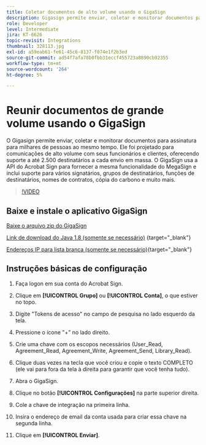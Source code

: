 ```yaml
---
title: Coletar documentos de alto volume usando o GigaSign
description: Gigasign permite enviar, coletar e monitorar documentos para assinatura para milhares de pessoas ao mesmo tempo
role: Developer
level: Intermediate
jira: KT-6626
topic-revisit: Integrations
thumbnail: 328113.jpg
exl-id: a59eab61-fe61-45c6-8137-f074e1f2b3ed
source-git-commit: ad54f7afa78b0fbb31eccf455723a8890cb92355
workflow-type: tm+mt
source-wordcount: '264'
ht-degree: 5%

---
```


# Reunir documentos de grande volume usando o GigaSign

O Gigasign permite enviar, coletar e monitorar documentos para assinatura para milhares de pessoas ao mesmo tempo. Ele foi projetado para comunicações de alto volume com seus funcionários e clientes, oferecendo suporte a até 2.500 destinatários a cada envio em massa. O GigaSign usa a API do Acrobat Sign para fornecer a mesma funcionalidade do MegaSign e inclui suporte para vários signatários, grupos de destinatários, funções de destinatários, nomes de contratos, cópia do carbono e muito mais.

>[!VIDEO](https://video.tv.adobe.com/v/328113?quality=12&learn=on&hidetitle=true)

## Baixe e instale o aplicativo GigaSign

[Baixe o arquivo zip do GigaSign](https://documentcloud.adobe.com/link/track?uri=urn:aaid:scds:US:8975dbca-98d5-4e66-9164-d21163c91c7f)

[Link de download do Java 1.8 (somente se necessário)](https://www.oracle.com/java/technologies/javase/javase8-archive-downloads.html) {target="_blank"}

[Endereços IP para lista branca (somente se necessário)](https://helpx.adobe.com/br/sign/system-requirements.html#IPs){target="_blank"}

## Instruções básicas de configuração

1. Faça logon em sua conta do Acrobat Sign.

1. Clique em **[!UICONTROL Grupo]** ou **[!UICONTROL Conta]**, o que estiver no topo.

1. Digite &quot;Tokens de acesso&quot; no campo de pesquisa no lado esquerdo da tela.

1. Pressione o ícone &quot;+&quot; no lado direito.

1. Crie uma chave com os escopos necessários (User_Read, Agreement_Read, Agreement_Write, Agreement_Send, Library_Read).

1. Clique duas vezes na tecla que você criou e copie o texto COMPLETO (ele vai para fora da tela à direita para garantir que você tenha tudo).

1. Abra o GigaSign.

1. Clique no botão **[!UICONTROL Configurações]** na parte superior direita.

1. Cole a chave de integração na primeira linha.

1. Insira o endereço de email da conta usada para criar essa chave na segunda linha.

1. Clique em **[!UICONTROL Enviar]**.
